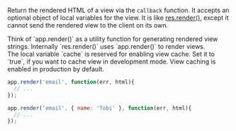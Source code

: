 Return the rendered HTML of a view via the `callback` function. It accepts an optional object of local variables for the view. It is like [res.render()](#res.render), except it cannot send the rendered view to the client on its own.

<div class="doc-box doc-info">
Think of `app.render()` as a utility function for generating rendered view strings. Internally `res.render()` uses `app.render()` to render views.
</div>

<div class="doc-box doc-notice">
The local variable `cache` is reserved for enabling view cache. Set it to `true`, if you want to cache view in development mode. View caching is enabled in production by default.
</div>

```js
app.render('email', function(err, html){
  // ...
});

app.render('email', { name: 'Tobi' }, function(err, html){
  // ...
});
```
